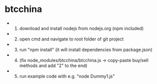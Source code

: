 # btcchina


- 1) download and install nodejs from nodejs.org (npm included)
- 2) open cmd and navigate to root folder of git project
- 3) run "npm install" (it will install dependencies from package.json)
- 4) (fix node_modules/btcchina/btcchina.js -> copy-paste buy/sell methods and add "2" to the end)
- 5) run example code with e.g. "node Dummy1.js"
